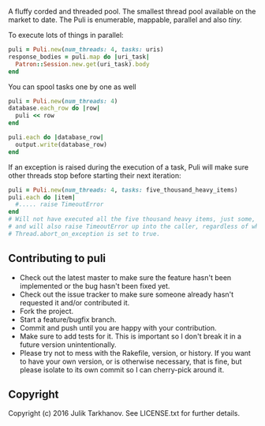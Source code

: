 A fluffy corded and threaded pool. The smallest thread pool available on the market to date.
The Puli is enumerable, mappable, parallel and also _tiny._

To execute lots of things in parallel:

```ruby
puli = Puli.new(num_threads: 4, tasks: uris)
response_bodies = puli.map do |uri_task|
  Patron::Session.new.get(uri_task).body
end
```
 
You can spool tasks one by one as well
 
```ruby
puli = Puli.new(num_threads: 4)
database.each_row do |row|
  puli << row
end

puli.each do |database_row|
  output.write(database_row)
end
```
 
 If an exception is raised during the execution of a task, Puli will make sure other threads stop before starting
 their next iteration:

```ruby
puli = Puli.new(num_threads: 4, tasks: five_thousand_heavy_items)
puli.each do |item|
  #..... raise TimeoutError
end
# Will not have executed all the five thousand heavy items, just some,
# and will also raise TimeoutError up into the caller, regardless of whether
# Thread.abort_on_exception is set to true.
```
 
## Contributing to puli
 
* Check out the latest master to make sure the feature hasn't been implemented or the bug hasn't been fixed yet.
* Check out the issue tracker to make sure someone already hasn't requested it and/or contributed it.
* Fork the project.
* Start a feature/bugfix branch.
* Commit and push until you are happy with your contribution.
* Make sure to add tests for it. This is important so I don't break it in a future version unintentionally.
* Please try not to mess with the Rakefile, version, or history. If you want to have your own version, or is otherwise necessary, that is fine, but please isolate to its own commit so I can cherry-pick around it.

## Copyright

Copyright (c) 2016 Julik Tarkhanov. See LICENSE.txt for
further details.

